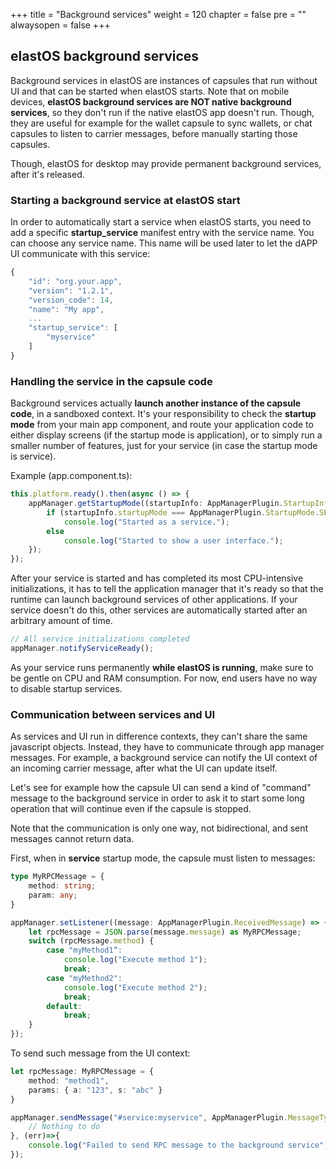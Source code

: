 +++
title = "Background services"
weight = 120
chapter = false
pre = ""
alwaysopen = false
+++

## elastOS background services

Background services in elastOS are instances of capsules that run without UI and that can be started when elastOS starts. Note that on mobile devices, **elastOS background services are NOT native background services**, so they don't run if the native elastOS app doesn't run. Though, they are useful for example for the wallet capsule to sync wallets, or chat capsules to listen to carrier messages, before manually starting those capsules.

Though, elastOS for desktop may provide permanent background services, after it's released.

### Starting a background service at elastOS start

In order to automatically start a service when elastOS starts, you need to add a specific **startup_service** manifest entry with the service name. You can choose any service name. This name will be used later to let the dAPP UI communicate with this service:

```js
{
    "id": "org.your.app",
    "version": "1.2.1",
    "version_code": 14,
    "name": "My app",
    ...
    "startup_service": [
        "myservice"
    ]
}
```

### Handling the service in the capsule code

Background services actually **launch another instance of the capsule code**, in a sandboxed context. It's your responsibility to check the **startup mode** from your main app component, and route your application code to either display screens (if the startup mode is application), or to simply run a smaller number of features, just for your service (in case the startup mode is service).

Example (app.component.ts):

```typescript
this.platform.ready().then(async () => {
    appManager.getStartupMode((startupInfo: AppManagerPlugin.StartupInfo) => {
        if (startupInfo.startupMode === AppManagerPlugin.StartupMode.SERVICE)
            console.log("Started as a service.");
        else
            console.log("Started to show a user interface.");
    });
});
```

After your service is started and has completed its most CPU-intensive initializations, it has to tell the application manager that it's ready so that the runtime can launch background services of other applications. If your service doesn't do this, other services are automatically started after an arbitrary amount of time.

```typescript
// All service initializations completed
appManager.notifyServiceReady();
```


As your service runs permanently **while elastOS is running**, make sure to be gentle on CPU and RAM consumption. For now, end users have no way to disable startup services.

### Communication between services and UI

As services and UI run in difference contexts, they can't share the same javascript objects. Instead, they have to communicate through app manager messages. For example, a background service can notify the UI context of an incoming carrier message, after what the UI can update itself.

Let's see for example how the capsule UI can send a kind of "command" message to the background service in order to ask it to start some long operation that will continue even if the capsule is stopped.

Note that the communication is only one way, not bidirectional, and sent messages cannot return data.

First, when in **service** startup mode, the capsule must listen to messages:

```typescript
type MyRPCMessage = {
    method: string;
    param: any;
}

appManager.setListener((message: AppManagerPlugin.ReceivedMessage) => {
    let rpcMessage = JSON.parse(message.message) as MyRPCMessage;
    switch (rpcMessage.method) {
        case "myMethod1“:
            console.log("Execute method 1");
            break;
        case "myMethod2":
            console.log("Execute method 2");
            break;
        default:
            break;
    }
});
```

To send such message from the UI context:

```typescript
let rpcMessage: MyRPCMessage = {
    method: "method1",
    params: { a: "123", s: "abc" }
}

appManager.sendMessage("#service:myservice", AppManagerPlugin.MessageType.INTERNAL, JSON.stringify(rpcMessage), ()=>{
    // Nothing to do
}, (err)=>{
    console.log("Failed to send RPC message to the background service", err);
});
```